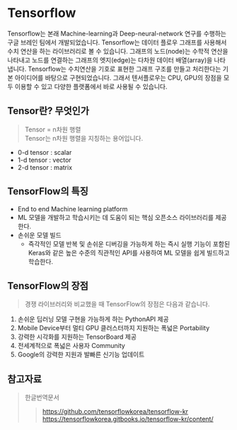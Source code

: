 Tensorflow
==========
Tensorflow는 본래 Machine-learning과 Deep-neural-network 연구를 수행하는 구글 브레인 팀에서 개발되었습니다. Tensorflow는 데이터 플로우 그래프를 사용해서 수치 연산을 하는 라이브러리로 볼 수 있습니다. 그래프의 노드(node)는 수학적 연산을 나타내고 노드를 연결하는 그래프의 엣지(edge)는 다차원 데이터 배열(array)을 나타냅니다. Tensorflow는 수치연산을 기호로 표현한 그래프 구조를 만들고 처리한다는 기본 아이디어를 바탕으로 구현되었습니다. 그래서 텐서플로우는 CPU, GPU의 장점을 모두 이용할 수 있고 다양한 플랫폼에서 바로 사용될 수 있습니다.

Tensor란? 무엇인가
---------------
> Tensor = n차원 행렬   
> Tensor는 n차원 행렬을 지칭하는 용어입니다.
- 0-d tensor : scalar
- 1-d tensor : vector
- 2-d tensor : matrix

TensorFlow의 특징
----------------
* End to end Machine learning platform
* ML 모델을 개발하고 학습시키는 데 도움이 되는 핵심 오픈소스 라이브러리를 제공한다.
* 손쉬운 모델 빌드 
  * 즉각적인 모델 반복 및 손쉬운 디버깅을 가능하게 하는 즉시 실행 기능이 포함된 Keras와 같은 높은 수준의 직관적인 API를 사용하여 ML 모델을 쉽게 빌드하고 학습한다.

TensorFlow의 장점
---------------
> 경쟁 라이브러리와 비교했을 때 TensorFlow의 장점은 다음과 같습니다.
1. 손쉬운 딥러닝 모델 구현을 가능하게 하는 PythonAPI 제공
2. Mobile Device부터 멀티 GPU 클러스터까지 지원하는 폭넓은 Portability
3. 강력한 시각화를 지원하는 TensorBoard 제공
4. 전세계적으로 폭넓은 사용자 Community
5. Google의 강력한 지원과 발빠른 신기능 업데이트

참고자료
---------------
> 한글번역문서
>    > https://github.com/tensorflowkorea/tensorflow-kr   
>    > https://tensorflowkorea.gitbooks.io/tensorflow-kr/content/   
>    > 


